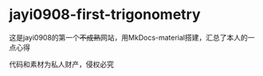 # jayi0908-first-trigonometry

这是jayi0908的第一个~~不成熟~~网站，用MkDocs-material搭建，汇总了本人的一点心得

代码和素材为私人财产，侵权必究
